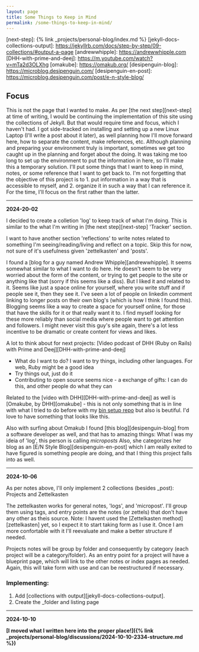 ```yaml
---
layout: page
title: Some Things to Keep in Mind
permalink: /some-things-to-keep-in-mind/
---
```

[next-step]: {% link _projects/personal-blog/index.md %}
[jekyll-docs-collections-output]: https://jekyllrb.com/docs/step-by-step/09-collections/#output-a-page
[andrewwhipple]: https://andrewwhipple.com
[DHH-with-prime-and-deej]: https://m.youtube.com/watch?v=mTa2d3OLXhg
[omakube]: https://omakub.org/
[desipenguin-blog]: https://microblog.desipenguin.com/
[desipenguin-en-post]: https://microblog.desipenguin.com/post/e-n-style-blog/

## Focus

This is not the page that I wanted to make. As per [the next step][next-step] at time of writing, I would be continuing the implementation of this site using the collections of Jekyll. But that would require time and focus, which I haven't had. I got side-tracked on installing and setting up a new Linux Laptop (I'll write a post about it later), as well planning how I'll move forward here, how to separate the content, make references, etc. Although planning and preparing your environment truly is important, sometimes we get too caught up in the planning and forget about the doing. It was taking me too long to set up the environment to put the information in here, so I'll make this a temporary solution. I'll put some things that I want to keep in mind, notes, or some reference that I want to get back to. I'm not forgetting that the objective of this project is to 1. put information in a way that is accessible to myself, and 2. organize it in such a way that I can reference it. For the time, I'll focus on the first rather than the latter.

---

**2024-20-02**

I decided to create a colletion 'log' to keep track of what I'm doing. This is similar to the what I'm writing in [the next step][next-step] 'Tracker' section.

I want to have another section 'reflections' to write notes related to something I'm seeing/reading/living and reflect on a topic. Skip this for now, not sure of it's usefulness given 'zettelkasten' and 'posts'.

I found a [blog for a guy named Andrew Whipple][andrewwhipple]. It seems somewhat similar to what I want to do here. He doesn't seem to be very worried about the form of the content, or trying to get people to the site or anything like that (sorry if this seems like a diss). But I liked it and related to it. Seems like just a space online for yourself, where you write stuff and if people see it, then they see it. I've seen a lot of people on linkedin comment linking to longer posts on their own blog's (which is how I think I found this). Blogging seems like a way to create a space for yourself online, for those that have the skills for it or that really want it to. I find myself looking for these more reliably than social media where people want to get attention and followers. I might never visit this guy's site again, there's a lot less incentive to be dramatic or create content for views and likes.

A lot to think about for next projects: [Video podcast of DHH (Ruby on Rails) with Prime and Deej][DHH-with-prime-and-deej]
* What do I want to do? I want to try things, including other languages. For web, Ruby might be a good idea
* Try things out, just do it
* Contributing to open source seems nice - a exchange of gifts: I can do this, and other people do what they can

Related to the [video with DHH][DHH-with-prime-and-deej] as well is [Omakube, by DHH][omakube] - this is not only something that is in line with what I tried to do before with my [bin setup repo]() but also is beutiful. I'd love to have something that looks like this. 

Also with surfing about Omakub I found [this blog][desipenguin-blog] from a software developer as well, and that has to amazing things:
What I was my ideia of 'log', this person is calling *microposts*
Also, she categorizes her blog as an [E/N Style Blog][desipenguin-en-post] which I am really exited to have figured is something people are doing, and that I thing this project falls into as well.

--- 

**2024-10-06**

As per notes above, I'll only implement 2 collections (besides _post): Projects and Zettelkasten

The zettelkasten works for general notes, 'logs', and 'micropost'. I'll group them using tags, and entry points are the notes (or zettels) that don't have any other as theis source. 
    Note: I havent used the [Zettelkasten method][zettelkasten] yet, so I expect it to start taking form as I use it. Once I am more confortable with it I'll reevaluate and make a better structure if needed. 

Projects notes will be group by folder and consequently by category (each project will be a category/folder). As an entry point for a project will have a blueprint page, which will link to the other notes or index pages as needed. Again, this will take form with use and can be reestructured if necessary.

### Implementing:

1. Add [collections with output][jekyll-docs-collections-output].
2. Create the \_folder and listing page 

---

**2024-10-10**

**[I moved what I written here into the proper place!]({% link _projects/personal-blog/discussions/2024-10-10-2334-structure.md %})**
